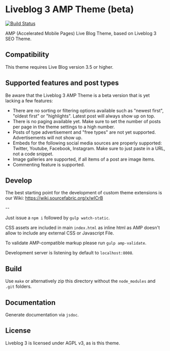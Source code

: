 # Liveblog 3 AMP Theme (beta)

[![Build Status](https://travis-ci.org/liveblog/liveblog-amp-theme.svg?branch=master)](https://travis-ci.org/liveblog/liveblog-amp-theme)

AMP (Accelerated Mobile Pages) Live Blog Theme, based on Liveblog 3 SEO Theme.

## Compatibility
This theme requires Live Blog version 3.5 or higher.

## Supported features and post types
Be aware that the Liveblog 3 AMP Theme is a beta version that is yet lacking a few features:
- There are no sorting or filtering options available such as "newest first", "oldest first" or "highlights". Latest post will always show up on top.
- There is no paging available yet. Make sure to set the number of posts per page in the theme settings to a high number.
- Posts of type advertisement and "free types" are not yet supported. Advertisements will not show up.
- Embeds for the following social media sources are properly supported: Twitter, Youtube, Facebook, Instagram. Make sure to just paste in a URL, not a code snippet.
- Image galleries are supported, if all items of a post are image items.
- Commenting feature is supported.

## Develop

The best starting point for the development of custom theme extensions is our Wiki: https://wiki.sourcefabric.org/x/wICrB

--

Just issue a `npm i` followed by `gulp watch-static`.

CSS assets are included in main `index.html` as inline html as AMP doesn't allow
to include any external CSS or Javascript File.

To validate AMP-compatible markup please run `gulp amp-validate`.

Development server is listening by default to `localhost:8008`.

## Build

Use `make` or alternatively zip this directory without the `node_modules` and `.git` folders.

## Documentation

Generate documentation via `jsdoc`.

## License

Liveblog 3 is licensed under AGPL v3, as is this theme.
